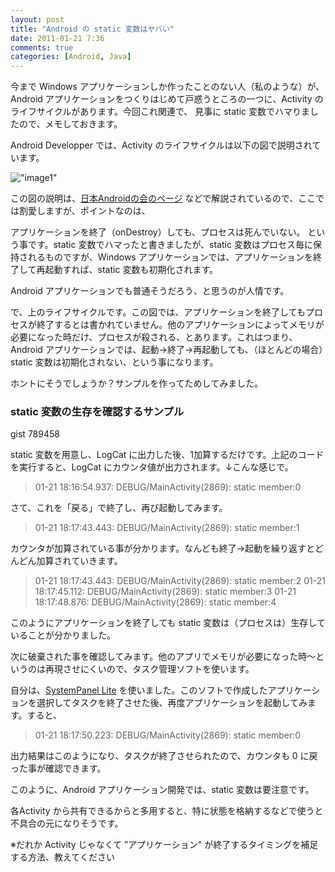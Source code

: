 ```yaml
---
layout: post
title: "Android の static 変数はヤバい"
date: 2011-01-21 7:36
comments: true
categories: [Android, Java]
---
```

今まで Windows アプリケーションしか作ったことのない人（私のような）が、Android アプリケーションをつくりはじめて戸惑うところの一つに、Activity のライフサイクルがあります。今回これ関連で、 見事に static 変数でハマりましたので、メモしておきます。
<!--more-->

Android Developper では、Activity のライフサイクルは以下の図で説明されています。

!["image1"](http://developer.android.com/images/activity_lifecycle.png)

この図の説明は、[日本Androidの会のページ](http://www.android-group.jp/index.php?cmd=read&page=%CA%D9%B6%AF%B2%F1%2FAndroid%20SDK%20WG%20%C2%E81%B2%F3%20%A5%BB%A5%C3%A5%B7%A5%E7%A5%F3%A1%CA2008.10.25%A1%CB&word=activity#iee83184) などで解説されているので、ここでは割愛しますが、ポイントなのは、

アプリケーションを終了（onDestroy）しても、プロセスは死んでいない。
という事です。static 変数でハマったと書きましたが、static 変数はプロセス毎に保持されるものですが、Windows アプリケーションでは、アプリケーションを終了して再起動すれば、static 変数も初期化されます。

Android アプリケーションでも普通そうだろう、と思うのが人情です。

で、上のライフサイクルです。この図では、アプリケーションを終了してもプロセスが終了するとは書かれていません。他のアプリケーションによってメモリが必要になった時だけ、プロセスが殺される、とあります。これはつまり、Android アプリケーションでは、起動→終了→再起動しても、（ほとんどの場合）static 変数は初期化されない、という事になります。

ホントにそうでしょうか？サンプルを作ってためしてみました。

### static 変数の生存を確認するサンプル

gist 789458

static 変数を用意し、LogCat に出力した後、1加算するだけです。上記のコードを実行すると、LogCat にカウンタ値が出力されます。↓こんな感じで。

> 01-21 18:16:54.937: DEBUG/MainActivity(2869): static member:0

さて、これを「戻る」で終了し、再び起動してみます。

> 01-21 18:17:43.443: DEBUG/MainActivity(2869): static member:1

カウンタが加算されている事が分かります。なんども終了→起動を繰り返すとどんどん加算されていきます。

> 01-21 18:17:43.443: DEBUG/MainActivity(2869): static member:2
> 01-21 18:17:45.112: DEBUG/MainActivity(2869): static member:3
> 01-21 18:17:48.876: DEBUG/MainActivity(2869): static member:4 

このようにアプリケーションを終了しても static 変数は（プロセスは）生存していることが分かりました。

次に破棄された事を確認してみます。他のアプリでメモリが必要になった時～というのは再現させにくいので、タスク管理ソフトを使います。

自分は、[SystemPanel Lite](http://jp.androlib.com/android.application.nextapp-systempanel-iFtq.aspx) を使いました。このソフトで作成したアプリケーションを選択してタスクを終了させた後、再度アプリケーションを起動してみます。すると、

> 01-21 18:17:50.223: DEBUG/MainActivity(2869): static member:0

出力結果はこのようになり、タスクが終了させられたので、カウンタも 0 に戻った事が確認できます。

このように、Android アプリケーション開発では、static 変数は要注意です。

各Activity から共有できるからと多用すると、特に状態を格納するなどで使うと不具合の元になりそうです。

※だれか Activity じゃなくて ”アプリケーション" が終了するタイミングを補足する方法、教えてください
